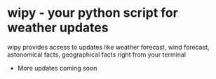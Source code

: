 # wipy - your python script for weather updates

wipy provides access to updates like weather forecast, wind forecast, astonomical facts, geographical facts right from your terminal


 - More updates coming soon
